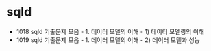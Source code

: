 # sqld

- 1018 sqld 기출문제 모음 - 1. 데이터 모델의 이해 - 1) 데이터 모델링의 이해
- 1019 sqld 기출문제 모음 - 1. 데이터 모델의 이해 - 2) 데이터 모델과 성능